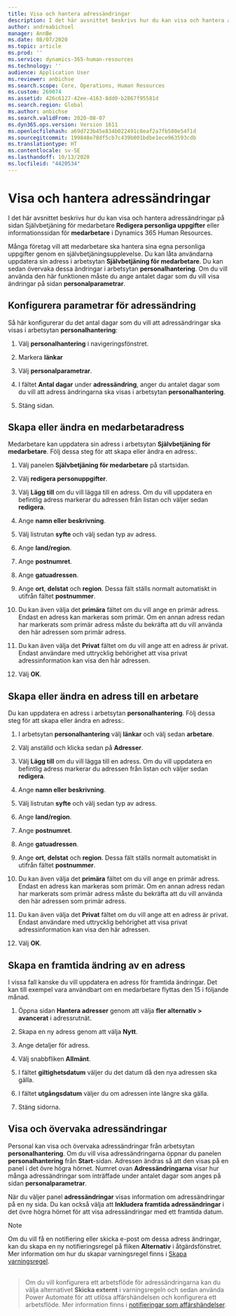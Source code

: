```yaml
---
title: Visa och hantera adressändringar
description: I det här avsnittet beskrivs hur du kan visa och hantera adressändringar i Dynamics 365 Human Resources.
author: andreabichsel
manager: AnnBe
ms.date: 08/07/2020
ms.topic: article
ms.prod: ''
ms.service: dynamics-365-human-resources
ms.technology: ''
audience: Application User
ms.reviewer: anbichse
ms.search.scope: Core, Operations, Human Resources
ms.custom: 269074
ms.assetid: 426c6127-42ee-4163-8dd0-b2867f95581d
ms.search.region: Global
ms.author: anbichse
ms.search.validFrom: 2020-08-07
ms.dyn365.ops.version: Version 1611
ms.openlocfilehash: a69d723b45e834b022491c8eaf2a7fb580e54f1d
ms.sourcegitcommit: 199848e78df5cb7c439b001bdbe1ece963593cdb
ms.translationtype: HT
ms.contentlocale: sv-SE
ms.lasthandoff: 10/13/2020
ms.locfileid: "4420534"
---
```

# <a name="view-and-manage-address-changes"></a>Visa och hantera adressändringar

I det här avsnittet beskrivs hur du kan visa och hantera adressändringar på sidan Självbetjäning för medarbetare **Redigera personliga uppgifter** eller informationssidan för **medarbetare** i Dynamics 365 Human Resources.

Många företag vill att medarbetare ska hantera sina egna personliga uppgifter genom en självbetjäningsupplevelse. Du kan låta användarna uppdatera sin adress i arbetsytan **Självbetjäning för medarbetare**. Du kan sedan övervaka dessa ändringar i arbetsytan **personalhantering**. Om du vill använda den här funktionen måste du ange antalet dagar som du vill visa ändringar på sidan **personalparametrar**.

## <a name="configure-address-change-parameters"></a>Konfigurera parametrar för adressändring

Så här konfigurerar du det antal dagar som du vill att adressändringar ska visas i arbetsytan **personalhantering**:

1. Välj **personalhantering** i navigeringsfönstret.

2. Markera **länkar**

3. Välj **personalparametrar**.

4. I fältet **Antal dagar** under **adressändring**, anger du antalet dagar som du vill att adress ändringarna ska visas i arbetsytan **personalhantering**.

5. Stäng sidan.

## <a name="create-or-change-an-employee-address"></a>Skapa eller ändra en medarbetaradress

Medarbetare kan uppdatera sin adress i arbetsytan **Självbetjäning för medarbetare**. Följ dessa steg för att skapa eller ändra en adress:.

1. Välj panelen **Självbetjäning för medarbetare** på startsidan.

2. Välj **redigera personuppgifter**.

3. Välj **Lägg till** om du vill lägga till en adress. Om du vill uppdatera en befintlig adress markerar du adressen från listan och väljer sedan **redigera**.

4. Ange **namn eller beskrivning**.

5. Välj listrutan **syfte** och välj sedan typ av adress.

6. Ange **land/region**.

7. Ange **postnumret**.

8. Ange **gatuadressen**.

9. Ange **ort**, **delstat** och **region**. Dessa fält ställs normalt automatiskt in utifrån fältet **postnummer**.

10. Du kan även välja det **primära** fältet om du vill ange en primär adress. Endast en adress kan markeras som primär. Om en annan adress redan har markerats som primär adress måste du bekräfta att du vill använda den här adressen som primär adress.

11. Du kan även välja det **Privat** fältet om du vill ange att en adress är privat. Endast användare med uttrycklig behörighet att visa privat adressinformation kan visa den här adressen.

12. Välj **OK**.

## <a name="create-or-change-a-worker-address"></a>Skapa eller ändra en adress till en arbetare

Du kan uppdatera en adress i arbetsytan **personalhantering**. Följ dessa steg för att skapa eller ändra en adress:.

1. I arbetsytan **personalhantering** välj **länkar** och välj sedan **arbetare**.

3. Välj anställd och klicka sedan på **Adresser**.

3. Välj **Lägg till** om du vill lägga till en adress. Om du vill uppdatera en befintlig adress markerar du adressen från listan och väljer sedan **redigera**.

4. Ange **namn eller beskrivning**.

5. Välj listrutan **syfte** och välj sedan typ av adress.

6. Ange **land/region**.

7. Ange **postnumret**.

8. Ange **gatuadressen**.

9. Ange **ort**, **delstat** och **region**. Dessa fält ställs normalt automatiskt in utifrån fältet **postnummer**.

10. Du kan även välja det **primära** fältet om du vill ange en primär adress. Endast en adress kan markeras som primär. Om en annan adress redan har markerats som primär adress måste du bekräfta att du vill använda den här adressen som primär adress.

11. Du kan även välja det **Privat** fältet om du vill ange att en adress är privat. Endast användare med uttrycklig behörighet att visa privat adressinformation kan visa den här adressen.

12. Välj **OK**.
 
## <a name="create-a-future-change-for-an-address"></a>Skapa en framtida ändring av en adress

I vissa fall kanske du vill uppdatera en adress för framtida ändringar. Det kan till exempel vara användbart om en medarbetare flyttas den 15 i följande månad.

1. Öppna sidan **Hantera adresser** genom att välja **fler alternativ > avancerat** i adressrutnät.

2. Skapa en ny adress genom att välja **Nytt**.

3. Ange detaljer för adress.

4. Välj snabbfliken **Allmänt**.

5. I fältet **giltighetsdatum** väljer du det datum då den nya adressen ska gälla.

6. I fältet **utgångsdatum** väljer du om adressen inte längre ska gälla.

7. Stäng sidorna.

## <a name="view-and-monitor-address-changes"></a>Visa och övervaka adressändringar

Personal kan visa och övervaka adressändringar från arbetsytan **personalhantering**. Om du vill visa adressändringarna öppnar du panelen **personalhantering** från **Start**-sidan. Adressen ändras så att den visas på en panel i det övre högra hörnet. Numret ovan **Adressändringarna** visar hur många adressändringar som inträffade under antalet dagar som anges på sidan **personalparametrar**. 

När du väljer panel **adressändringar** visas information om adressändringar på en ny sida. Du kan också välja att **Inkludera framtida adressändringar** i det övre högra hörnet för att visa adressändringar med ett framtida datum.

> [!NOTE]
> Om du vill få en notifiering eller skicka e-post om dessa adress ändringar, kan du skapa en ny notifieringsregel på fliken **Alternativ** i åtgärdsfönstret. Mer information om hur du skapar varningsregel finns i [Skapa varningsregel](/fin-ops-core/fin-ops/get-started/create-alert-rules.md).<br><br>

> Om du vill konfigurera ett arbetsflöde för adressändringarna kan du välja alternativet **Skicka externt** i varningsregeln och sedan använda Power Automate för att utlösa affärshändelsen och konfigurera ett arbetsflöde. Mer information finns i [notifieringar som affärshändelser](/fin-ops-core/dev-itpro/business-events/alerts-business-events.md).
